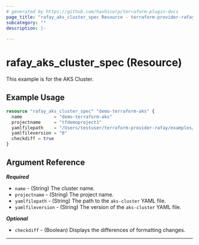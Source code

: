 ```yaml
---
# generated by https://github.com/hashicorp/terraform-plugin-docs
page_title: "rafay_aks_cluster_spec Resource - terraform-provider-rafay"
subcategory: ""
description: |-
  
---
```


# rafay_aks_cluster_spec (Resource)

This example is for the AKS Cluster. 

## Example Usage

```terraform
resource "rafay_aks_cluster_spec" "demo-terraform-aks" {
  name            = "demo-terraform-aks"
  projectname     = "tfdemoproject1"
  yamlfilepath    = "/Users/testuser/terraform-provider-rafay/examples/resources/rafay_aks_cluster_spec/aks-cluster.yaml"
  yamlfileversion = "0"
  checkdiff = true
}
```

<!-- schema generated by tfplugindocs -->
## Argument Reference

***Required***

- `name` - (String) The cluster name. 
- `projectname` - (String) The project name. 
- `yamlfilepath` - (String) The path to the `aks-cluster` YAML file. 
- `yamlfileversion` - (String) The version of the `aks-cluster` YAML file. 


***Optional***

- `checkdiff` - (Boolean) Displays the differences of formatting changes. 


---
